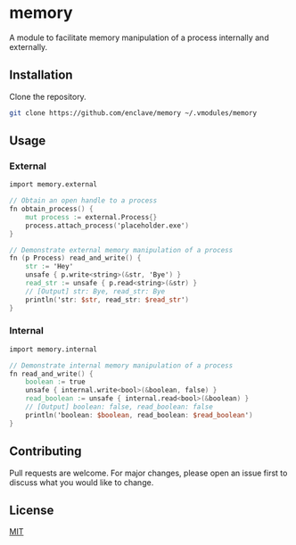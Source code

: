 # memory

A module to facilitate memory manipulation of a process internally and externally.

## Installation

Clone the repository.

```bash
git clone https://github.com/enclave/memory ~/.vmodules/memory
```


## Usage

### External

```v
import memory.external

// Obtain an open handle to a process
fn obtain_process() {
	mut process := external.Process{}
	process.attach_process('placeholder.exe')
}

// Demonstrate external memory manipulation of a process
fn (p Process) read_and_write() {
	str := 'Hey'
	unsafe { p.write<string>(&str, 'Bye') }
	read_str := unsafe { p.read<string>(&str) }
	// [Output] str: Bye, read_str: Bye
	println('str: $str, read_str: $read_str')
}
```

### Internal

```v
import memory.internal

// Demonstrate internal memory manipulation of a process
fn read_and_write() {
	boolean := true
	unsafe { internal.write<bool>(&boolean, false) }
	read_boolean := unsafe { internal.read<bool>(&boolean) }
	// [Output] boolean: false, read_boolean: false
	println('boolean: $boolean, read_boolean: $read_boolean')
}
```

## Contributing
Pull requests are welcome. For major changes, please open an issue first to discuss what you would like to change.

## License
[MIT](https://choosealicense.com/licenses/mit/)